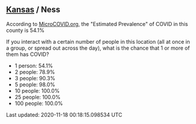 
## [Kansas](/united-states/kansas) / Ness

According to [MicroCOVID.org](http://microcovid.org),
the "Estimated Prevalence" of COVID in this county is 54.1%

If you interact with a certain number of people in this location
(all at once in a group, or spread out across the day), what is the chance that
1 or more of them has COVID?

- 1 person: 54.1%
- 2 people: 78.9%
- 3 people: 90.3%
- 5 people: 98.0%
- 10 people: 100.0%
- 25 people: 100.0%
- 100 people: 100.0%

Last updated: 2020-11-18 00:18:15.098534 UTC
